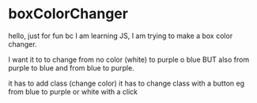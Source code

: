 # boxColorChanger

hello, just for fun bc I am learning JS, I am trying to make a box color changer.

I want it to to change from no color (white) to purple o blue BUT also from purple to blue and from blue to purple.

it has to add class (change color)
it has to change class with a button eg from blue to purple or white with a click
